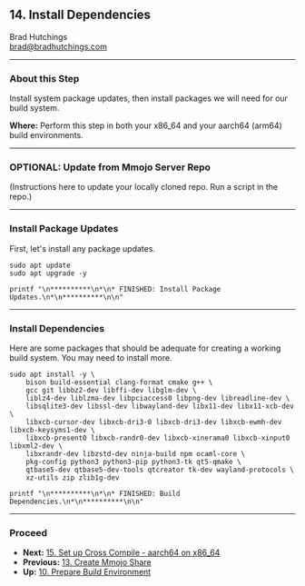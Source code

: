 ## 14. Install Dependencies

Brad Hutchings<br/>
brad@bradhutchings.com

---
### About this Step
Install system package updates, then install packages we will need for our build system.

**Where:** Perform this step in both your x86_64 and your aarch64 (arm64) build environments.

---
### OPTIONAL: Update from Mmojo Server Repo
(Instructions here to update your locally cloned repo. Run a script in the repo.)

---
### Install Package Updates
First, let's install any package updates.
```
sudo apt update
sudo apt upgrade -y

printf "\n**********\n*\n* FINISHED: Install Package Updates.\n*\n**********\n\n"
```

---
### Install Dependencies
Here are some packages that should be adequate for creating a working build system. You may need to install more.
```
sudo apt install -y \
    bison build-essential clang-format cmake g++ \
    gcc git libbz2-dev libffi-dev libglm-dev \
    liblz4-dev liblzma-dev libpciaccess0 libpng-dev libreadline-dev \
    libsqlite3-dev libssl-dev libwayland-dev libx11-dev libx11-xcb-dev \
    libxcb-cursor-dev libxcb-dri3-0 libxcb-dri3-dev libxcb-ewmh-dev libxcb-keysyms1-dev \
    libxcb-present0 libxcb-randr0-dev libxcb-xinerama0 libxcb-xinput0 libxml2-dev \
    libxrandr-dev libzstd-dev ninja-build npm ocaml-core \
    pkg-config python3 python3-pip python3-tk qt5-qmake \
    qtbase5-dev qtbase5-dev-tools qtcreator tk-dev wayland-protocols \
    xz-utils zip zlib1g-dev 

printf "\n**********\n*\n* FINISHED: Build Dependencies.\n*\n**********\n\n"
```

---
### Proceed
- **Next:** [15. Set up Cross Compile - aarch64 on x86_64](15-Set-up-Cross-Compile-aarch64-on-x86_64.md)
- **Previous:** [13. Create Mmojo Share](13-Create-Mmojo-Share.md)
- **Up:** [10. Prepare Build Environment](10-Prepare-Build-Environment.md)
